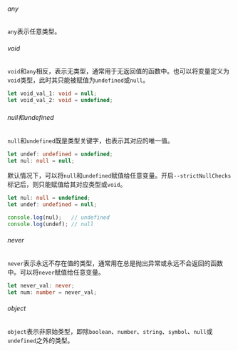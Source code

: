 ###### any

`any`表示任意类型。

###### void

`void`和`any`相反，表示无类型，通常用于无返回值的函数中。也可以将变量定义为`void`类型，此时其只能被赋值为`undefined`或`null`。

```typescript
let void_val_1: void = null;
let void_val_2: void = undefined;
```

###### null和undefined

`null`和`undefined`既是类型关键字，也表示其对应的唯一值。

```typescript
let undef: undefined = undefined;
let nul: null = null;
```

默认情况下，可以将`null`和`undefined`赋值给任意变量。开启`--strictNullChecks`标记后，则只能赋值给其对应类型或`void`。

```typescript
let nul: null = undefined;
let undef: undefined = null;

console.log(nul);   // undefined
console.log(undef); // null
```

###### never

`never`表示永远不存在值的类型，通常用在总是抛出异常或永远不会返回的函数中。可以将`never`赋值给任意变量。

```typescript
let never_val: never;
let num: number = never_val;
```

###### object

`object`表示非原始类型，即除`boolean`、`number`、`string`、`symbol`、`null`或`undefined`之外的类型。

